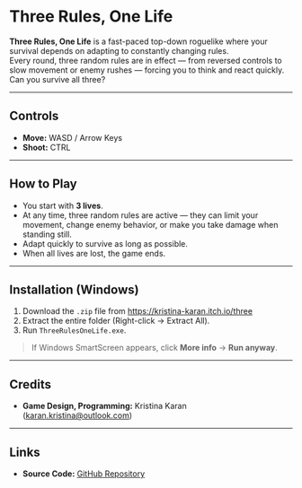 # Three Rules, One Life

**Three Rules, One Life** is a fast-paced top-down roguelike where your survival depends on adapting to constantly changing rules.  
Every round, three random rules are in effect — from reversed controls to slow movement or enemy rushes — forcing you to think and react quickly. Can you survive all three?

---

##  Controls
- **Move:** WASD / Arrow Keys
- **Shoot:** CTRL

---

## How to Play
- You start with **3 lives**.
- At any time, three random rules are active — they can limit your movement, change enemy behavior, or make you take damage when standing still.
- Adapt quickly to survive as long as possible.
- When all lives are lost, the game ends.

---

##  Installation (Windows)
1. Download the `.zip` file from https://kristina-karan.itch.io/three
2. Extract the entire folder (Right-click → Extract All).
3. Run `ThreeRulesOneLife.exe`.
> If Windows SmartScreen appears, click **More info** → **Run anyway**.

---

##  Credits
- **Game Design, Programming:** Kristina Karan (karan.kristina@outlook.com)
  

---

##  Links
- **Source Code:** [GitHub Repository](https://github.com/KristinaKaran/ThreeLivesThreeRules)
